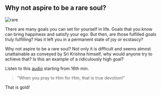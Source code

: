 <!-- title: Rare souls are rare! -->

## Why not aspire to be a rare soul?

![rare](https://bit.ly/35MkvcV)

There are many goals you can set for yourself in life. Goals that you know can bring happiness and satisfy your ego. But then, are those fulfilled goals truly fulfilling? Has it left you in a permanent state of joy or ecstascy? 

Why not aspire to be a rare soul? Not only it is difficult and seems almost unattainable as conveyed by Sri Krishna himself, why would anyone try to achieve that? Is this an example of a ridiculously high goal? 

Listen to this [audio](https://soundcloud.com/ashok-bakthavathsalam/chapter7verse3gita) starting from 16th min. 
> "When you pray to Him for Him, that is true devotion!"

That is gold! 




